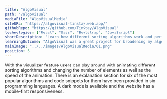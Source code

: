 ```yaml
---
title: "AlgoVisual"
path: "/algovisual"
mediaFile: "AlgoVisualMedia"
siteURL: "https://algovisual-tinstay.web.app/"
githubRepo: "https://github.com/TinStay/AlgoVisual"
technologies: ["React", "Sass", "Bootstrap", "JavaScript"]
shortDescription: "Learn how different sorting algorithms work and perform."
learningOutcome: "AlgoVisual was a great project for broadening my algorithm knowledge as I not only had to learn how different algorithms worked under the hood, but I also had to implement a visualization for them. Before AlgoVisual I had little experience with algorithms but after deploying it I felt a sense of fulfillment with the new knowledge and skills that I gained from the project."
mainImage: "../../images/AlgoVisualMedia/01.png"
position: 5
---
```

With the visualizer feature users can play around with animating different sorting algorithms and changing the number of elements as well as the speed of the animation. There is an explanation section for six of the most popular algorithms and code snippets for them have been provided in six programming languages. A dark mode is available and the website has a mobile-first responsiveness.